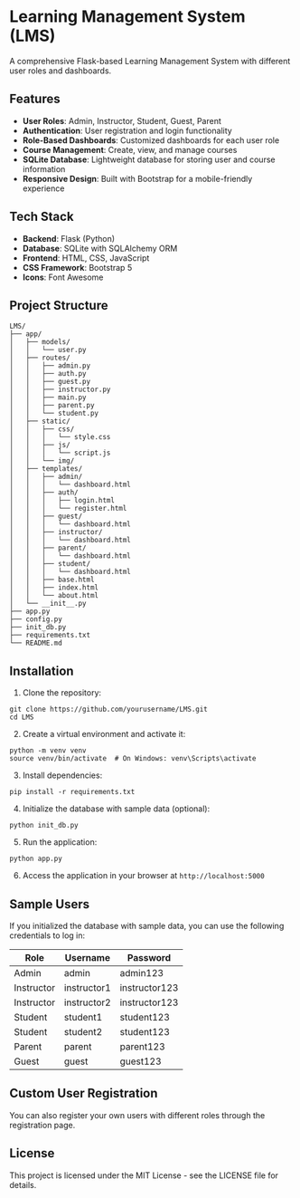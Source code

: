 # Learning Management System (LMS)

A comprehensive Flask-based Learning Management System with different user roles and dashboards.

## Features

- **User Roles**: Admin, Instructor, Student, Guest, Parent
- **Authentication**: User registration and login functionality
- **Role-Based Dashboards**: Customized dashboards for each user role
- **Course Management**: Create, view, and manage courses
- **SQLite Database**: Lightweight database for storing user and course information
- **Responsive Design**: Built with Bootstrap for a mobile-friendly experience

## Tech Stack

- **Backend**: Flask (Python)
- **Database**: SQLite with SQLAlchemy ORM
- **Frontend**: HTML, CSS, JavaScript
- **CSS Framework**: Bootstrap 5
- **Icons**: Font Awesome

## Project Structure

```
LMS/
├── app/
│   ├── models/
│   │   └── user.py
│   ├── routes/
│   │   ├── admin.py
│   │   ├── auth.py
│   │   ├── guest.py
│   │   ├── instructor.py
│   │   ├── main.py
│   │   ├── parent.py
│   │   └── student.py
│   ├── static/
│   │   ├── css/
│   │   │   └── style.css
│   │   ├── js/
│   │   │   └── script.js
│   │   └── img/
│   ├── templates/
│   │   ├── admin/
│   │   │   └── dashboard.html
│   │   ├── auth/
│   │   │   ├── login.html
│   │   │   └── register.html
│   │   ├── guest/
│   │   │   └── dashboard.html
│   │   ├── instructor/
│   │   │   └── dashboard.html
│   │   ├── parent/
│   │   │   └── dashboard.html
│   │   ├── student/
│   │   │   └── dashboard.html
│   │   ├── base.html
│   │   ├── index.html
│   │   └── about.html
│   └── __init__.py
├── app.py
├── config.py
├── init_db.py
├── requirements.txt
└── README.md
```

## Installation

1. Clone the repository:

```
git clone https://github.com/yourusername/LMS.git
cd LMS
```

2. Create a virtual environment and activate it:

```
python -m venv venv
source venv/bin/activate  # On Windows: venv\Scripts\activate
```

3. Install dependencies:

```
pip install -r requirements.txt
```

4. Initialize the database with sample data (optional):

```
python init_db.py
```

5. Run the application:

```
python app.py
```

6. Access the application in your browser at `http://localhost:5000`

## Sample Users

If you initialized the database with sample data, you can use the following credentials to log in:

| Role       | Username    | Password      |
| ---------- | ----------- | ------------- |
| Admin      | admin       | admin123      |
| Instructor | instructor1 | instructor123 |
| Instructor | instructor2 | instructor123 |
| Student    | student1    | student123    |
| Student    | student2    | student123    |
| Parent     | parent      | parent123     |
| Guest      | guest       | guest123      |

## Custom User Registration

You can also register your own users with different roles through the registration page.

## License

This project is licensed under the MIT License - see the LICENSE file for details.
